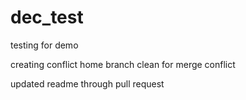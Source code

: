 # dec_test

testing for demo

creating conflict
home branch clean for merge conflict

updated readme through pull request
